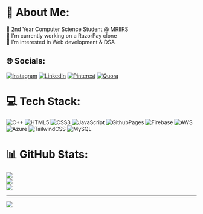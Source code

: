 # 💫 About Me:
🏫 2nd Year Computer Science Student @ MRIIRS<br>🔧 I'm currently working on a RazorPay clone<br>👀 I’m interested in Web development & DSA


## 🌐 Socials:
[![Instagram](https://img.shields.io/badge/Instagram-%23E4405F.svg?logo=Instagram&logoColor=white)](https://instagram.com/hani.rawat) [![LinkedIn](https://img.shields.io/badge/LinkedIn-%230077B5.svg?logo=linkedin&logoColor=white)](https://www.linkedin.com/in/hani-rawat-503551214/) [![Pinterest](https://img.shields.io/badge/Pinterest-%23E60023.svg?logo=Pinterest&logoColor=white)](https://pinterest.com/hanirawat) [![Quora](https://img.shields.io/badge/Quora-%23B92B27.svg?logo=Quora&logoColor=white)](https://quora.com/profile/Hani-Singh-Rawat) 

# 💻 Tech Stack:
![C++](https://img.shields.io/badge/c++-%2300599C.svg?style=for-the-badge&logo=c%2B%2B&logoColor=white) ![HTML5](https://img.shields.io/badge/html5-%23E34F26.svg?style=for-the-badge&logo=html5&logoColor=white) ![CSS3](https://img.shields.io/badge/css3-%231572B6.svg?style=for-the-badge&logo=css3&logoColor=white) ![JavaScript](https://img.shields.io/badge/javascript-%23323330.svg?style=for-the-badge&logo=javascript&logoColor=%23F7DF1E) ![GithubPages](https://img.shields.io/badge/github%20pages-121013?style=for-the-badge&logo=github&logoColor=white) ![Firebase](https://img.shields.io/badge/firebase-%23039BE5.svg?style=for-the-badge&logo=firebase) ![AWS](https://img.shields.io/badge/AWS-%23FF9900.svg?style=for-the-badge&logo=amazon-aws&logoColor=white) ![Azure](https://img.shields.io/badge/azure-%230072C6.svg?style=for-the-badge&logo=microsoftazure&logoColor=white) ![TailwindCSS](https://img.shields.io/badge/tailwindcss-%2338B2AC.svg?style=for-the-badge&logo=tailwind-css&logoColor=white) ![MySQL](https://img.shields.io/badge/mysql-%2300000f.svg?style=for-the-badge&logo=mysql&logoColor=white)
# 📊 GitHub Stats:
![](https://github-readme-stats.vercel.app/api?username=HaniRawat&theme=dark&hide_border=false&include_all_commits=true&count_private=true)<br/>
![](https://github-readme-streak-stats.herokuapp.com/?user=HaniRawat&theme=dark&hide_border=false)<br/>
![](https://github-readme-stats.vercel.app/api/top-langs/?username=HaniRawat&theme=dark&hide_border=false&include_all_commits=true&count_private=true&layout=compact)

---
[![](https://visitcount.itsvg.in/api?id=HaniRawat&icon=0&color=0)](https://visitcount.itsvg.in)

<!-- Proudly created with GPRM ( https://gprm.itsvg.in ) -->
<!---
HaniRawat/HaniRawat is a ✨ special ✨ repository because its `README.md` (this file) appears on your GitHub profile.
You can click the Preview link to take a look at your changes.
--->
